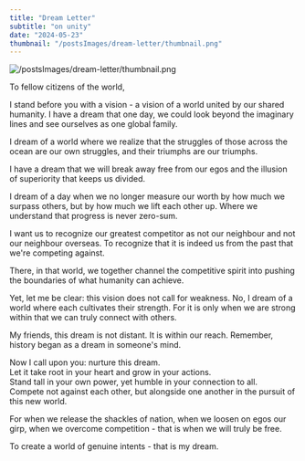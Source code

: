 ```yaml
---
title: "Dream Letter"
subtitle: "on unity"
date: "2024-05-23"
thumbnail: "/postsImages/dream-letter/thumbnail.png"
---
```


![/postsImages/dream-letter/thumbnail.png](/postsImages/dream-letter/thumbnail.png)

To fellow citizens of the world,

I stand before you with a vision - a vision of a world united by our shared humanity.
I have a dream that one day, we could look beyond the imaginary lines and see ourselves as one global family.

I dream of a world where we realize that the struggles of those across the ocean are our own struggles, and their triumphs are our triumphs.

I have a dream that we will break away free from our egos and the illusion of superiority that keeps us divided.

I dream of a day when we no longer measure our worth by how much we surpass others, but by how much we lift each other up. Where we understand that progress is never zero-sum.

I want us to recognize our greatest competitor as not our neighbour and not our neighbour overseas. To recognize that it is indeed us from the past that we're competing against.

There, in that world, we together channel the competitive spirit into pushing the boundaries of what humanity can achieve.

Yet, let me be clear: this vision does not call for weakness. No, I dream of a world where each cultivates their strength.
For it is only when we are strong within that we can truly connect with others.

My friends, this dream is not distant. It is within our reach. Remember, history began as a dream in someone's mind.

Now I call upon you: nurture this dream. <br>
Let it take root in your heart and grow in your actions. <br>
Stand tall in your own power, yet humble in your connection to all. <br>
Compete not against each other, but alongside one another in the pursuit of this new world. <br>

For when we release the shackles of nation, when we loosen on egos our girp, when we overcome competition - that is when we will truly be free.

To create a world of genuine intents - that is my dream.
